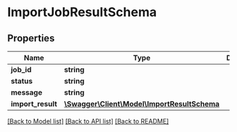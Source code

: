 # ImportJobResultSchema

## Properties
Name | Type | Description | Notes
------------ | ------------- | ------------- | -------------
**job_id** | **string** |  | [optional] 
**status** | **string** |  | [optional] 
**message** | **string** |  | [optional] 
**import_result** | [**\Swagger\Client\Model\ImportResultSchema**](ImportResultSchema.md) |  | [optional] 

[[Back to Model list]](../README.md#documentation-for-models) [[Back to API list]](../README.md#documentation-for-api-endpoints) [[Back to README]](../README.md)


